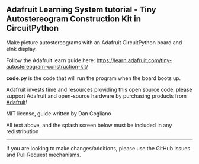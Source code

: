 ## Adafruit Learning System tutorial  - Tiny Autostereogram Construction Kit in CircuitPython

Make picture autostereograms with an Adafruit CircuitPython board and eInk display.

Follow the Adafruit learn guide here: https://learn.adafruit.com/tiny-autostereogram-construction-kit/

**code.py** is the code that will run the program when the board boots up.

Adafruit invests time and resources providing this open source code,
please support Adafruit and open-source hardware by purchasing
products from [Adafruit](https://www.adafruit.com)!
 
MIT license, guide written by Dan Cogliano

All text above, and the splash screen below must be included in any redistribution

-----------------------
If you are looking to make changes/additions, please use the GitHub Issues and Pull Request mechanisms.
